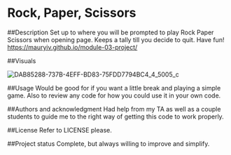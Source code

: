 # Rock, Paper, Scissors

##Description
Set up to where you will be prompted to play Rock Paper Scissors when opening page. Keeps a tally till you decide to quit. Have fun!
https://mauryiv.github.io/module-03-project/

##Visuals

![DAB85288-737B-4EFF-BD83-75FDD7794BC4_4_5005_c](https://github.com/MauryIV/module-03-project/assets/146037880/8e0cea38-f92b-43a0-92bc-5847f741c5ca)

##Usage
Would be good for if you want a little break and playing a simple game. Also to review any code for how you could use it in your own code.

##Authors and acknowledgment
Had help from my TA as well as a couple students to guide me to the right way of getting this code to work properly.

##License
Refer to LICENSE please.

##Project status
Complete, but always willing to improve and simplify.
